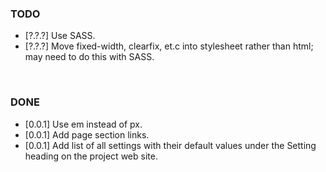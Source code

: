 ### TODO
- [?.?.?] Use SASS.
- [?.?.?] Move fixed-width, clearfix, et.c into stylesheet rather than html; may need to do this with SASS.


<br>


### DONE
- [0.0.1] Use em instead of px.
- [0.0.1] Add page section links.
- [0.0.1] Add list of all settings with their default values under the Setting heading on the project web site.
